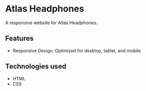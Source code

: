 # Atlas Headphones
A responsive website for Atlas Headphones.

## Features
* Responsive Design: Optimized for desktop, tablet, and mobile

## Technologies used
* HTML
* CSS